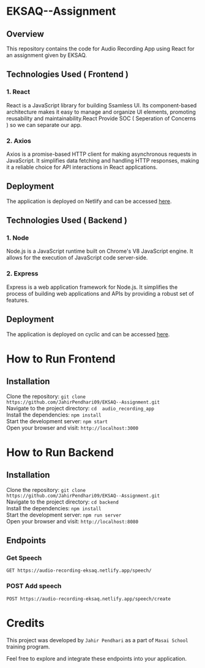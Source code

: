 # EKSAQ--Assignment

## Overview

This repository contains the code for Audio Recording App using React for an assignment given by EKSAQ.

## Technologies Used ( Frontend )

### 1. React

React is a JavaScript library for building Ssamless UI. Its component-based architecture makes it easy to manage and organize UI elements, promoting reusability and maintainability.React Provide SOC ( Seperation of Concerns ) so we can separate our app.

### 2. Axios

Axios is a promise-based HTTP client for making asynchronous requests in JavaScript. It simplifies data fetching and handling HTTP responses, making it a reliable choice for API interactions in React applications.

## Deployment

The application is deployed on Netlify and can be accessed [here](https://audio-recording-eksaq.netlify.app/).

## Technologies Used ( Backend )

### 1. Node

Node.js is a JavaScript runtime built on Chrome's V8 JavaScript engine. It allows for the execution of JavaScript code server-side.

### 2. Express

Express is a web application framework for Node.js. It simplifies the process of building web applications and APIs by providing a robust set of features.


## Deployment

The application is deployed on cyclic and can be accessed [here](https://drab-plum-boa-yoke.cyclic.app/).


 # How to Run Frontend <br/>
   <h2>Installation</h2>
   
   Clone the repository:   ``` git clone https://github.com/JahirPendhari09/EKSAQ--Assignment.git ``` <br/>
   Navigate to the project directory:   ``` cd  audio_recording_app ``` <br/>
   Install the dependencies:   ``` npm install ``` <br/>
   Start the development server:   ``` npm start ``` <br/>
   Open your browser and visit:   ``` http://localhost:3000 ``` <br/>


   # How to Run Backend<br/>
   <h2>Installation</h2>
   
   Clone the repository:   ``` git clone https://github.com/JahirPendhari09/EKSAQ--Assignment.git ``` <br/>
   Navigate to the project directory:   ``` cd backend ``` <br/>
   Install the dependencies:   ``` npm install ``` <br/>
   Start the development server:   ``` npm run server ``` <br/>
   Open your browser and visit:   ``` http://localhost:8080 ``` <br/>

   <h2>Endpoints</h2>
   <h3>Get Speech </h3>
   <pre><code>GET https://audio-recording-eksaq.netlify.app/speech/</code></pre>

   <h3>POST Add speech </h3>
   <pre><code>POST https://audio-recording-eksaq.netlify.app/speech/create </code></pre>

   # Credits <br/>
   This project was developed by ```Jahir Pendhari``` as a part of ```Masai School``` training program.

   <p>Feel free to explore and integrate these endpoints into your application.</p>
  
